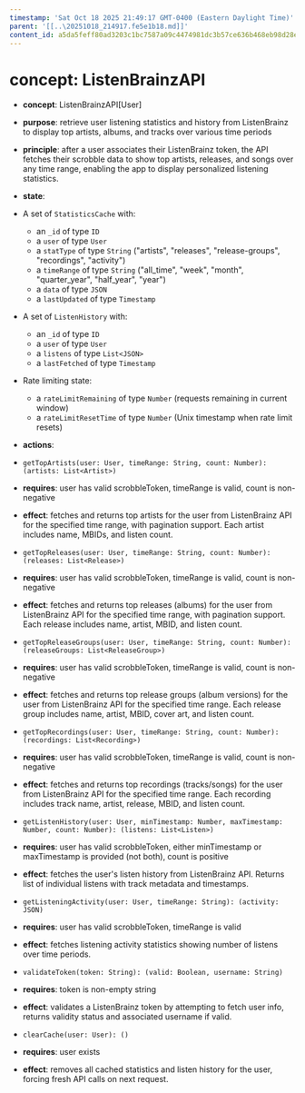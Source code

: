 ```yaml
---
timestamp: 'Sat Oct 18 2025 21:49:17 GMT-0400 (Eastern Daylight Time)'
parent: '[[..\20251018_214917.fe5e1b18.md]]'
content_id: a5da5feff80ad3203c1bc7587a09c4474981dc3b57ce636b468eb98d28ec98d0
---
```


# concept: ListenBrainzAPI

* **concept**: ListenBrainzAPI\[User]

* **purpose**: retrieve user listening statistics and history from ListenBrainz to display top artists, albums, and tracks over various time periods

* **principle**: after a user associates their ListenBrainz token, the API fetches their scrobble data to show top artists, releases, and songs over any time range, enabling the app to display personalized listening statistics.

* **state**:

* A set of `StatisticsCache` with:
  * an `_id` of type `ID`
  * a `user` of type `User`
  * a `statType` of type `String` ("artists", "releases", "release-groups", "recordings", "activity")
  * a `timeRange` of type `String` ("all\_time", "week", "month", "quarter\_year", "half\_year", "year")
  * a `data` of type `JSON`
  * a `lastUpdated` of type `Timestamp`

* A set of `ListenHistory` with:
  * an `_id` of type `ID`
  * a `user` of type `User`
  * a `listens` of type `List<JSON>`
  * a `lastFetched` of type `Timestamp`

* Rate limiting state:
  * a `rateLimitRemaining` of type `Number` (requests remaining in current window)
  * a `rateLimitResetTime` of type `Number` (Unix timestamp when rate limit resets)

* **actions**:

* `getTopArtists(user: User, timeRange: String, count: Number): (artists: List<Artist>)`

* **requires**: user has valid scrobbleToken, timeRange is valid, count is non-negative

* **effect**: fetches and returns top artists for the user from ListenBrainz API for the specified time range, with pagination support. Each artist includes name, MBIDs, and listen count.

* `getTopReleases(user: User, timeRange: String, count: Number): (releases: List<Release>)`

* **requires**: user has valid scrobbleToken, timeRange is valid, count is non-negative

* **effect**: fetches and returns top releases (albums) for the user from ListenBrainz API for the specified time range, with pagination support. Each release includes name, artist, MBID, and listen count.

* `getTopReleaseGroups(user: User, timeRange: String, count: Number): (releaseGroups: List<ReleaseGroup>)`

* **requires**: user has valid scrobbleToken, timeRange is valid, count is non-negative

* **effect**: fetches and returns top release groups (album versions) for the user from ListenBrainz API for the specified time range. Each release group includes name, artist, MBID, cover art, and listen count.

* `getTopRecordings(user: User, timeRange: String, count: Number): (recordings: List<Recording>)`

* **requires**: user has valid scrobbleToken, timeRange is valid, count is non-negative

* **effect**: fetches and returns top recordings (tracks/songs) for the user from ListenBrainz API for the specified time range. Each recording includes track name, artist, release, MBID, and listen count.

* `getListenHistory(user: User, minTimestamp: Number, maxTimestamp: Number, count: Number): (listens: List<Listen>)`

* **requires**: user has valid scrobbleToken, either minTimestamp or maxTimestamp is provided (not both), count is positive

* **effect**: fetches the user's listen history from ListenBrainz API. Returns list of individual listens with track metadata and timestamps.

* `getListeningActivity(user: User, timeRange: String): (activity: JSON)`

* **requires**: user has valid scrobbleToken, timeRange is valid

* **effect**: fetches listening activity statistics showing number of listens over time periods.

* `validateToken(token: String): (valid: Boolean, username: String)`

* **requires**: token is non-empty string

* **effect**: validates a ListenBrainz token by attempting to fetch user info, returns validity status and associated username if valid.

* `clearCache(user: User): ()`

* **requires**: user exists

* **effect**: removes all cached statistics and listen history for the user, forcing fresh API calls on next request.
